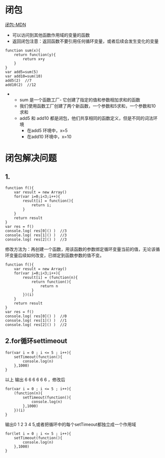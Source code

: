 # 闭包
[闭包-MDN](https://developer.mozilla.org/zh-CN/docs/Web/JavaScript/Closures)
- 可以访问到其他函数作用域的变量的函数
- 返回闭包注意：返回函数不要引用任何循环变量，或者后续会发生变化的变量

```
function sum(x){
    return function(y){
        return x+y
    }
}
var add5=sum(5)
var add10=sum(10)
add5(2)  //7
add10(2)  //12
```
- 
    - sum 是一个函数工厂- 它创建了指定的值和参数相加求和的函数
    - 我们使用函数工厂创建了两个新函数，一个参数和5求和，一个参数和10求和
    - add5 和 add10 都是闭包，他们共享相同的函数定义，但是不同的词法环境
        - 在add5 环境中，x=5  
        - 在add10 环境中，x=10  
        

# 闭包解决问题 
## 1.
```
function f(){
    var result = new Array()
    for(var i=0;i<3;i++){
        result[i] = function(){
            return i;       
        }
    }
    return result
}
var res = f()
console.log( res[0]() )  //3
console.log( res[1]() )  //3
console.log( res[2]() )  //3
```
修改方法为：再创建一个函数，用该函数的参数绑定循环变量当前的值，无论该循环变量后续如何改变，已绑定到函数参数的值不变。
```
function f(){
    var result = new Array()
    for(var i=0;i<3;i++){
        result[i] = (function(n){
            return function(){
                return n
            }     
        })(i)
    }
    return result
}
var res = f()
console.log( res[0]() )  //0
console.log( res[1]() )  //1
console.log( res[2]() )  //2
```
## 2.for循环settimeout  
```
for(var i = 0 ; i <= 5 ; i++){
    setTimeout(function(){
        console.log(n)
    },1000)
}
```
以上 输出 6 6 6 6 6 6 ，修改后
```
for(var i = 0 ; i <= 5 ; i++){
    (function(n){
        setTimeout(function(){
            console.log(n)
        },1000)
    })(i)
}
```
输出0 1 2 3 4 5,或者把循环中的每个setTimeout都独立成一个作用域
```
for(let i = 0 ; i <= 5 ; i++){
    setTimeout(function(){
        console.log(n)
    },1000)
}
```